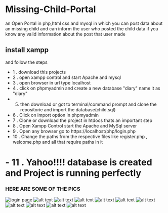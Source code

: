 # Missing-Child-Portal

an Open  Portal  in php,html css  and mysql in which you can post data about an missing child and can inform the user who posted the child data if you know any valid information about the post that user made  



## install xampp
and follow the steps
- 1 . download this projects 
- 2 . open xampp control and start Apache and mysql
- 3 . open browser in url type localhost
- 4 . click on phpmyadmin and create a new database "diary" name it as "diary"
- 5. then download or got to terminal/command prompt and clone the repositorie and import the database(child.sql) 
- 6 . Click on import option in phpmyadmin
- 7 . Clone or download the project in htdocs thats an important step 
- 8 . Open Xampp Control start the Apache and MySql server 
- 9 . Open any browser go to https://localhost/php/login.php 
- 10 . Change the paths from the respective files like register.php , welcome.php and all that require paths in it 

# - 11 . Yahoo!!!! database is created and Project is running perfectly 

### HERE ARE SOME OF THE PICS 
![login page](1.PNG)
![alt text](2.PNG)
![alt text](3.PNG)
![alt text](4.PNG)
![alt text](5.PNG)
![alt text](6.PNG)
![alt text](7.PNG)
![alt text](8.PNG)
![alt text](9.PNG)
![alt text](10.PNG)
![alt text](11.PNG)
